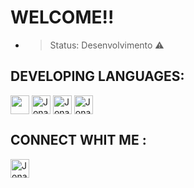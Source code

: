 <h1> WELCOME!! </h1>

- > Status: Desenvolvimento ⚠️

## DEVELOPING LANGUAGES:
 
 <a>
  <img align="center"  height="30" width"40" src="https://cdn.jsdelivr.net/gh/devicons/devicon/icons/html5/html5-original-wordmark.svg" style="max-width:100%;">
</a>

<a>
  <img align="center" alt="Jonas-linkedin" height="30" width"40" src="https://cdn.jsdelivr.net/gh/devicons/devicon/icons/css3/css3-plain-wordmark.svg" style="max-width:100%;">
</a>

<a>
  <img align="center" alt="Jonas-linkedin" height="30" width"40" src="https://cdn.jsdelivr.net/gh/devicons/devicon/icons/javascript/javascript-plain.svg" style="max-qidth:100%;">
</a>
<a>
  <img align="center" alt="Jonas-linkedin" height="30" width"40" src="https://cdn.jsdelivr.net/gh/devicons/devicon/icons/kotlin/kotlin-original-wordmark.svg" style="max-qidth:100%;">
</a>


<h2> CONNECT WHIT ME :</h2>

<a href="https://www.linkedin.com/in/jonas-alexander-8a91bb1a3/"  target="_blank">
  <img align="center" alt="Jonas-linkedin" height="30" width"40" src="https://cdn.jsdelivr.net/gh/devicons/devicon/icons/linkedin/linkedin-original.svg" style="max-qidth:100%;">
</a>

